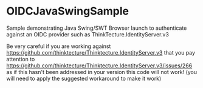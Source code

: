OIDCJavaSwingSample
===================

Sample  demonstrating Java Swing/SWT Browser launch to authenticate against an OIDC provider such as ThinkTecture.IdentityServer.v3

Be very careful if you are working against https://github.com/thinktecture/Thinktecture.IdentityServer.v3 that you pay attention to 
https://github.com/thinktecture/Thinktecture.IdentityServer.v3/issues/266 as if this hasn't been addressed in your version this code
will not work! (you will need to apply the suggested workaround to make it work)
